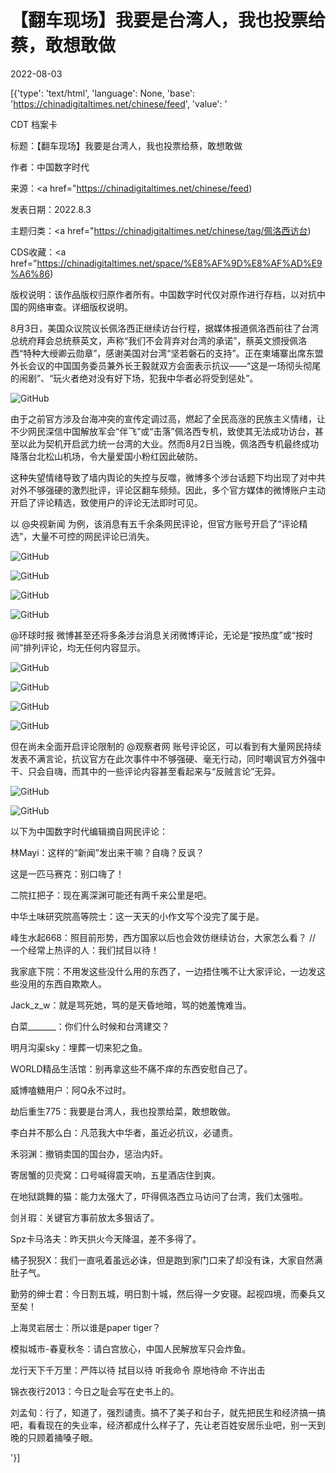 # 【翻车现场】我要是台湾人，我也投票给蔡，敢想敢做

2022-08-03

[{'type': 'text/html', 'language': None, 'base': 'https://chinadigitaltimes.net/chinese/feed', 'value': '

CDT 档案卡

标题：【翻车现场】我要是台湾人，我也投票给蔡，敢想敢做

作者：中国数字时代

来源：<a href="https://chinadigitaltimes.net/chinese/feed)

发表日期：2022.8.3

主题归类：<a href="https://chinadigitaltimes.net/chinese/tag/佩洛西访台)

CDS收藏：<a href="https://chinadigitaltimes.net/space/%E8%AF%9D%E8%AF%AD%E9%A6%86)

版权说明：该作品版权归原作者所有。中国数字时代仅对原作进行存档，以对抗中国的网络审查。详细版权说明。





8月3日，美国众议院议长佩洛西正继续访台行程，据媒体报道佩洛西前往了台湾总统府拜会总统蔡英文，声称“我们不会背弃对台湾的承诺”，蔡英文颁授佩洛西“特种大绶卿云勋章”，感谢美国对台湾“坚若磐石的支持”。正在柬埔寨出席东盟外长会议的中国国务委员兼外长王毅就双方会面表示抗议——“这是一场彻头彻尾的闹剧”、“玩火者绝对没有好下场，犯我中华者必将受到惩处”。

![GitHub](https://chinadigitaltimes.net/chinese/files/2022/08/image-1659510160875.png)

由于之前官方涉及台海冲突的宣传定调过高，燃起了全民高涨的民族主义情绪，让不少网民深信中国解放军会“伴飞”或“击落”佩洛西专机，致使其无法成功访台，甚至以此为契机开启武力统一台湾的大业。然而8月2日当晚，佩洛西专机最终成功降落台北松山机场，令大量爱国小粉红因此破防。



这种失望情绪导致了墙内舆论的失控与反噬，微博多个涉台话题下均出现了对中共对外不够强硬的激烈批评，评论区翻车频频。因此，多个官方媒体的微博账户主动开启了评论精选，致使用户的评论无法即时可见。

以 @央视新闻 为例，该消息有五千余条网民评论，但官方账号开启了“评论精选”，大量不可控的网民评论已消失。

![GitHub](https://chinadigitaltimes.net/chinese/files/2022/08/image-1659510279219.png)

![GitHub](https://chinadigitaltimes.net/chinese/files/2022/08/image-1659510398855.png)

![GitHub](https://chinadigitaltimes.net/chinese/files/2022/08/image-1659510309315.png)

![GitHub](https://chinadigitaltimes.net/chinese/files/2022/08/image-1659510321018.png)

@环球时报 微博甚至还将多条涉台消息关闭微博评论，无论是“按热度”或“按时间”排列评论，均无任何内容显示。

![GitHub](https://chinadigitaltimes.net/chinese/files/2022/08/image-1659507284125.png)

![GitHub](https://chinadigitaltimes.net/chinese/files/2022/08/image-1659507310559.png)

![GitHub](https://chinadigitaltimes.net/chinese/files/2022/08/image-1659507383713.png)

![GitHub](https://chinadigitaltimes.net/chinese/files/2022/08/image-1659507403104.png)

但在尚未全面开启评论限制的 @观察者网 账号评论区，可以看到有大量网民持续发表不满言论，抗议官方在此次事件中不够强硬、毫无行动，同时嘲讽官方外强中干、只会自嗨，而其中的一些评论内容甚至看起来与“反贼言论”无异。

![GitHub](https://chinadigitaltimes.net/chinese/files/2022/08/image-1659510709872.png)

![GitHub](https://chinadigitaltimes.net/chinese/files/2022/08/image-1659510679786.png)

以下为中国数字时代编辑摘自网民评论：



林Mayi：这样的“新闻”发出来干嘛？自嗨？反讽？

这是一匹马赛克：别口嗨了！

二院扛把子：现在离深渊可能还有两千来公里是吧。

中华土味研究院高等院士：这一天天的小作文写个没完了属于是。

峰生水起668：照目前形势，西方国家以后也会效仿继续访台，大家怎么看？  //  一个经常上热评的人：我们拭目以待！

我家底下院：不用发这些没什么用的东西了，一边捂住嘴不让大家评论，一边发这些没用的东西自欺欺人。

Jack_z_w：就是骂死她，骂的是天昏地暗，骂的她羞愧难当。

白菜_______：你们什么时候和台湾建交？

明月沟渠sky：埋葬一切来犯之鱼。

WORLD精品生活馆：别再拿这些不痛不痒的东西安慰自己了。

威博嗑糖用户：阿Q永不过时。

劫后重生775：我要是台湾人，我也投票给菜，敢想敢做。

李白并不那么白：凡范我大中华者，虽近必抗议，必谴责。

禾羽渊：撤销卖国的国台办，惩治内奸。

寄居蟹的贝壳窝：口号喊得震天响，五星酒店住到爽。

在地狱跳舞的猫：能力太强大了，吓得佩洛西立马访问了台湾，我们太强啦。

剑爿瑕：关键官方事前放太多狠话了。

Spz卡马洛夫：昨天拱火今天降温，差不多得了。

橘子猊猊X：我们一直吼着虽远必诛，但是跑到家门口来了却没有诛，大家自然满肚子气。

勤劳的绅士君：今日割五城，明日割十城，然后得一夕安寝。起视四境，而秦兵又至矣！

上海灵岩居士：所以谁是paper tiger？

模拟城市-春夏秋冬：请白宫放心，中国人民解放军只会炸鱼。

龙行天下千万里：严阵以待 拭目以待 听我命令 原地待命 不许出击

锦衣夜行2013：今日之耻会写在史书上的。

刘孟旬：行了，知道了，强烈谴责。搞不了美子和台子，就先把民生和经济搞一搞吧，看看现在的失业率，经济都成什么样子了，先让老百姓安居乐业吧，别一天到晚的只顾着捅嗓子眼。

'}]